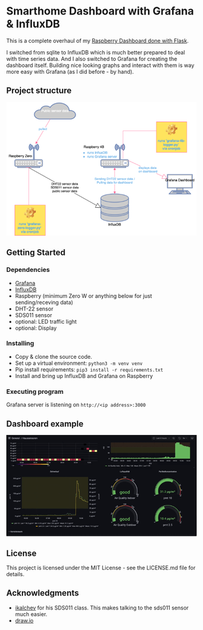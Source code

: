 # Smarthome Dashboard with Grafana & InfluxDB

This is a complete overhaul of my [Raspberry Dashboard done with Flask](https://github.com/marwonn/Raspberry-DHT-22-Dashboard).

I switched from sqlite to InfluxDB which is much better prepared to deal with time series data. And I also switched to Grafana for creating the dashboard itself. Building nice looking graphs and interact with them is way more easy with Grafana (as I did before - by hand).

## Project structure
<img src="./img/infrastructure_setup.drawio-2.png">


## Getting Started

### Dependencies

* [Grafana](https://grafana.com)
* [InfluxDB](https://www.influxdata.com/products/influxdb/)
* Raspberry (minimum Zero W or anything below for just sending/receving data)
* DHT-22 sensor
* SDS011 sensor
* optional: LED traffic light
* optional: Display


### Installing

* Copy & clone the source code.
* Set up a virtual environment: ```python3 -m venv venv```
* Pip install requirements: ```pip3 install -r requirements.txt```
* Install and bring up InfluxDB and Grafana on Raspberry


### Executing program
Grafana server is listening on ```http://<ip address>:3000```

## Dashboard example
<img src="./img/demo_vid.gif">

## License

This project is licensed under the MIT License - see the LICENSE.md file for details.


## Acknowledgments

* [ikalchev](https://github.com/ikalchev/py-sds011/blob/master/sds011/__init__.py) for his SDS011 class. This makes talking to the sds011 sensor much easier.
* [draw.io](https://app.diagrams.net/)
